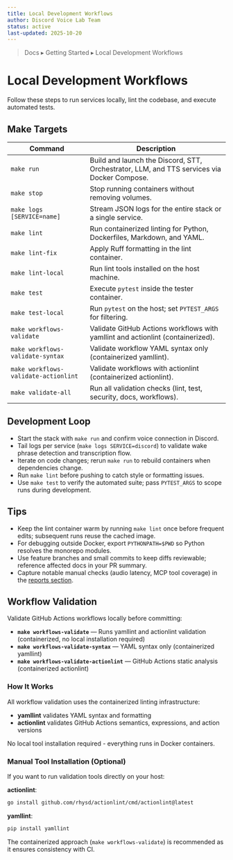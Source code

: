 ```yaml
---
title: Local Development Workflows
author: Discord Voice Lab Team
status: active
last-updated: 2025-10-20
---
```


<!-- markdownlint-disable-next-line MD041 -->
> Docs ▸ Getting Started ▸ Local Development Workflows

# Local Development Workflows

Follow these steps to run services locally, lint the codebase, and execute automated tests.

## Make Targets

| Command | Description |
| --- | --- |
| `make run` | Build and launch the Discord, STT, Orchestrator, LLM, and TTS services via Docker Compose. |
| `make stop` | Stop running containers without removing volumes. |
| `make logs [SERVICE=name]` | Stream JSON logs for the entire stack or a single service. |
| `make lint` | Run containerized linting for Python, Dockerfiles, Markdown, and YAML. |
| `make lint-fix` | Apply Ruff formatting in the lint container. |
| `make lint-local` | Run lint tools installed on the host machine. |
| `make test` | Execute `pytest` inside the tester container. |
| `make test-local` | Run `pytest` on the host; set `PYTEST_ARGS` for filtering. |
| `make workflows-validate` | Validate GitHub Actions workflows with yamllint and actionlint (containerized). |
| `make workflows-validate-syntax` | Validate workflow YAML syntax only (containerized yamllint). |
| `make workflows-validate-actionlint` | Validate workflows with actionlint (containerized actionlint). |
| `make validate-all` | Run all validation checks (lint, test, security, docs, workflows). |

## Development Loop

- Start the stack with `make run` and confirm voice connection in Discord.
- Tail logs per service (`make logs SERVICE=discord`) to validate wake phrase detection and transcription flow.
- Iterate on code changes; rerun `make run` to rebuild containers when dependencies change.
- Run `make lint` before pushing to catch style or formatting issues.
- Use `make test` to verify the automated suite; pass `PYTEST_ARGS` to scope runs during development.

## Tips

- Keep the lint container warm by running `make lint` once before frequent edits; subsequent runs reuse the cached image.
- For debugging outside Docker, export `PYTHONPATH=$PWD` so Python resolves the monorepo modules.
- Use feature branches and small commits to keep diffs reviewable; reference affected docs in your PR summary.
- Capture notable manual checks (audio latency, MCP tool coverage) in the [reports section](../reports/README.md).

## Workflow Validation

Validate GitHub Actions workflows locally before committing:

- **`make workflows-validate`** — Runs yamllint and actionlint validation (containerized, no local installation required)
- **`make workflows-validate-syntax`** — YAML syntax only (containerized yamllint)
- **`make workflows-validate-actionlint`** — GitHub Actions static analysis (containerized actionlint)

### How It Works

All workflow validation uses the containerized linting infrastructure:

- **yamllint** validates YAML syntax and formatting
- **actionlint** validates GitHub Actions semantics, expressions, and action versions

No local tool installation required - everything runs in Docker containers.

### Manual Tool Installation (Optional)

If you want to run validation tools directly on your host:

**actionlint**:

```bash
go install github.com/rhysd/actionlint/cmd/actionlint@latest
```

**yamllint**:

```bash
pip install yamllint
```

The containerized approach (`make workflows-validate`) is recommended as it ensures consistency with CI.
